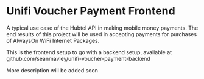 # Unifi Voucher Payment Frontend

A typical use case of the Hubtel API in making mobile money payments. The end results of this project will be used in accepting payments for purchases of AlwaysOn WiFi Internet Packages.

This is the frontend setup to go with a backend setup, available at github.com/seanmavley/unifi-voucher-payment-backend

More description will be added soon

